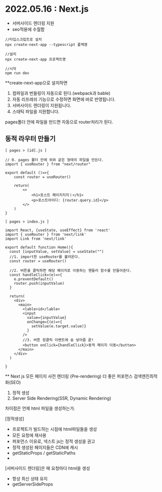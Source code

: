 # 2022.05.16 : Next.js 

- 서버사이드 렌더링 지원 
- seo적용에 수월함 


```
//타입스크립트로 설치
npx create-next-app --typescript 플젝명

//설치
npx create-next-app 프로젝트명

//시작
npm run dev 
```

**create-next-app으로 설치하면 
1. 컴파일과 번들링이 자동으로 된다.(webpack과 bable)
2. 자동 리프레쉬 기능으로 수정하면 화면에 바로 반영됩니다. 
3. 서버사이드 렌더링이 지원됩니다. 
4. 스태틱 파일을 지원합니다. 

pages폴더 안에 파일을 만드면 자동으로 router처리가 된다. 



## 동적 라우터 만들기 

```
[ pages > [id].js ]

// 0. pages 폴더 안에 위와 같은 형태의 파일을 만든다. 
import { useRouter } from "next/router"

export default ()=>{
    const router = useRouter()

    return(
        <>
            <h1>포스트 페이지지지ㅣ</h1>
            <p>포스트아이디: {router.query.id}</p>
        </>
    )
}
```

```
[ pages > index.js ]

import React, {useState, useEffect} from 'react'
import { useRouter } from 'next/link'
import Link from 'next/link'

export default function Home(){
  const [inputValue, setValue] = useState("")
  //1. import한 useRouter를 불러온다.
  const router = useRouter()
  
  //2. 버튼을 클릭하면 해당 페이지로 이동하는 핸들러 함수를 만들어준다. 
  const handleClick=(e)=>{
    e.preventDefault()
    router.push(inputValue)
  }
  
  return(
    <div>
      <main>
        <lable>id</lable>
        <input 
          value={inputValue} 
          onChange={(e)=>{
            setValue(e.target.value)}
          } 
        />
        //3. 버튼 원클릭 이벤트에 슝 넣어줌 끝! 
        <button onClick={handleClick}>동적 페이지 이동</button>
      </main>
    </div>
  )

}

```




** Next js 모든 페이지 사전 렌더링 (Pre-rendering)
더 좋은 퍼포먼스
검색엔진최적화(SEO)
1. 정적 생성 
2. Server Side Rendering(SSR, Dynamic Rendering)

차이점은 언제 html 파일을 생성하는가.

[정적생성]
- 프로젝트가 빌드하는 시점에 html파일들을 생성 
- 모든 요청에 재사용
- 퍼포먼스 이유로, 넥스트 js는 정적 생성을 권고
- 정적 생성된 페이지들은 CDN에 캐시
- getStaticProps / getStaticPaths 
-
[서버사이드 렌더링]은 매 요청마다 html을 생성
- 항상 최신 상태 유지
- getServerSideProps

